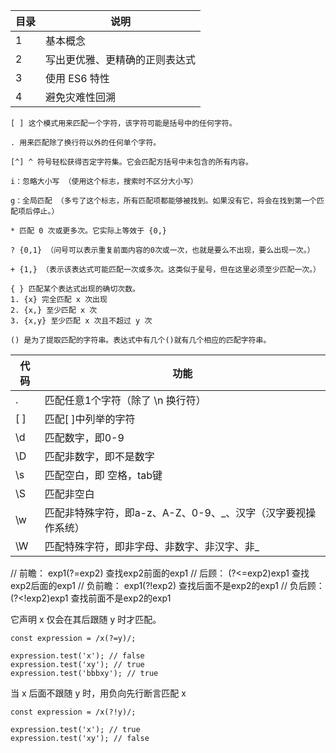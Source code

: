 
目录 | 说明
---|---
1 | 基本概念
2 | 写出更优雅、更精确的正则表达式
3 | 使用 ES6 特性
4 | 避免灾难性回溯

```
[ ] 这个模式用来匹配一个字符，该字符可能是括号中的任何字符。

. 用来匹配除了换行符以外的任何单个字符。

[^] ^ 符号轻松获得否定字符集。它会匹配方括号中未包含的所有内容。

i：忽略大小写 （使用这个标志，搜索时不区分大小写）

g：全局匹配 （多亏了这个标志，所有匹配项都能够被找到。如果没有它，将会在找到第一个匹配项后停止。）

* 匹配 0 次或更多次。它实际上等效于 {0,}

? {0,1} （问号可以表示重复前面内容的0次或一次，也就是要么不出现，要么出现一次。）

+ {1,} （表示该表达式可能匹配一次或多次。这类似于星号，但在这里必须至少匹配一次。）

{ } 匹配某个表达式出现的确切次数。
1. {x} 完全匹配 x 次出现
2. {x,} 至少匹配 x 次
3. {x,y} 至少匹配 x 次且不超过 y 次

() 是为了提取匹配的字符串。表达式中有几个()就有几个相应的匹配字符串。

```

代码 | 功能
---|---
. | 匹配任意1个字符（除了 \n 换行符）
[ ] | 匹配[ ]中列举的字符
\d | 匹配数字，即0-9
\D | 匹配非数字，即不是数字
\s | 匹配空白，即 空格，tab键
\S | 匹配非空白
\w | 匹配非特殊字符，即a-z、A-Z、0-9、_、汉字（汉字要视操作系统）
\W | 匹配特殊字符，即非字母、非数字、非汉字、非_


// 前瞻：
exp1(?=exp2) 查找exp2前面的exp1
// 后顾：
(?<=exp2)exp1 查找exp2后面的exp1
// 负前瞻：
exp1(?!exp2) 查找后面不是exp2的exp1
// 负后顾：
(?<!exp2)exp1 查找前面不是exp2的exp1

它声明 x 仅会在其后跟随 y 时才匹配。
```
const expression = /x(?=y)/;

expression.test('x'); // false
expression.test('xy'); // true
expression.test('bbbxy'); // true
```

当 x 后面不跟随 y 时，用负向先行断言匹配 x
```
const expression = /x(?!y)/;

expression.test('x'); // true
expression.test('xy'); // false
```


